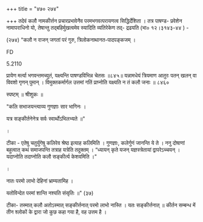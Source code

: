 +++
title = "४७० २७४"

+++
तदेवं कलौ नामकीर्त्तन प्रचारप्रभावेनैव परमभगवत्परायणत्व सिद्धिर्देशिता । तत्र पाषण्ड- प्रवेशेन नामापराधिनो यो, तेषान्तु तद्बहिर्मुखत्वमेव स्यादिति व्यतिरेकेण तद्- द्रढयति (भा० १२।३१४३-४४ ) - 

(२७४) "कलौ न राजन् जगतां परं गुरु, त्रिलोकनाथानत-पादपङ्कजम् । 

FD 

5.2110 

प्रायेण मर्त्या भगवन्तमच्युतं, यक्ष्यन्ति पाषण्डविभिन्न चेतसः ॥८४५॥ यन्नामधेयं त्रियमाण आतुरः पतन् खलन् वा विवशो गृणन् पुमान् । विमुक्तकर्मार्गल उत्तमां गतिं प्राप्नोति यक्ष्यति न तं कलौ जनाः ॥ ८४६० 

स्पष्टम् ॥ श्रीशुकः ॥ 

"कलि सभाजयन्त्याय्य गुणज्ञाः सार भागिनः । 

यत्र सङ्कीर्तनेनेत्र सर्वः स्वार्थोऽभिलभ्यते ॥" 

। 

टीका - एतेषु चतुर्युगेषु कलिरेव श्रेष्ठ इत्याह कलिमिति । गुणज्ञाः, कलेर्गुणं जानन्ति ये ते । ननु दोषाणां बहुत्वात् कथं समाजपन्ति तत्राह यत्रेति तदुक्तम् । “ध्यायन् कृते यजन् यज्ञस्त्रेतायां द्वापरेऽच्चयन् । यदाप्नोति तदाप्नोति कलौ सङ्कीर्त्य केशवमिति ।" 

। 

नातः परमो लाभो देहिनां भ्राम्यतामिह । 

यतोविन्देत परमां शान्ति नश्यति संसृतिः ॥" (३७) 

टीका- तस्मात् कलौ अतोऽस्मात् सङ्कीर्त्तनात् परमो लाभो नास्ति । यतः सङ्कीर्त्तनात् ॥ कीर्तन सम्बन्ध में तीन श्लोकों के द्वारा जो कुछ कहा गया है, वह उत्तम है । 

